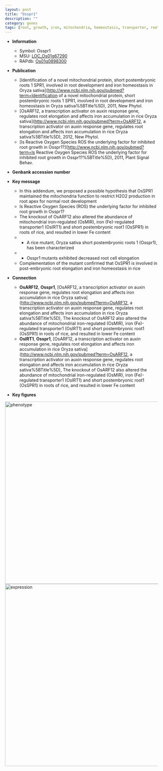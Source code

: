 ```yaml
---
layout: post
title: "Osspr1"
description: ""
category: genes
tags: [root, growth, iron, mitochondria, homeostasis, transporter, root development, cell elongation]
---
```


* **Information**  
    + Symbol: Osspr1  
    + MSU: [LOC_Os01g67290](http://rice.plantbiology.msu.edu/cgi-bin/ORF_infopage.cgi?orf=LOC_Os01g67290)  
    + RAPdb: [Os01g0898300](http://rapdb.dna.affrc.go.jp/viewer/gbrowse_details/irgsp1?name=Os01g0898300)  

* **Publication**  
    + [Identification of a novel mitochondrial protein, short postembryonic roots 1 SPR1, involved in root development and iron homeostasis in Oryza sativa](http://www.ncbi.nlm.nih.gov/pubmed?term=Identification of a novel mitochondrial protein, short postembryonic roots 1 SPR1, involved in root development and iron homeostasis in Oryza sativa%5BTitle%5D), 2011, New Phytol.
    + [OsARF12, a transcription activator on auxin response gene, regulates root elongation and affects iron accumulation in rice Oryza sativa](http://www.ncbi.nlm.nih.gov/pubmed?term=OsARF12, a transcription activator on auxin response gene, regulates root elongation and affects iron accumulation in rice Oryza sativa%5BTitle%5D), 2012, New Phytol.
    + [Is Reactive Oxygen Species ROS the underlying factor for inhibited root growth in Osspr1?](http://www.ncbi.nlm.nih.gov/pubmed?term=Is Reactive Oxygen Species ROS the underlying factor for inhibited root growth in Osspr1?%5BTitle%5D), 2011, Plant Signal Behav.

* **Genbank accession number**  

* **Key message**  
    + In this addendum, we proposed a possible hypothesis that OsSPR1 maintained the mitochondria function to restrict H2O2 production in root apex for normal root development
    + Is Reactive Oxygen Species (ROS) the underlying factor for inhibited root growth in Osspr1?
    + The knockout of OsARF12 also altered the abundance of mitochondrial iron-regulated (OsMIR), iron (Fe)-regulated transporter1 (OsIRT1) and short postembryonic root1 (OsSPR1) in roots of rice, and resulted in lower Fe content
    + * A rice mutant, Oryza sativa short postembryonic roots 1 (Osspr1), has been characterized
    + * Osspr1 mutants exhibited decreased root cell elongation
    + Complementation of the mutant confirmed that OsSPR1 is involved in post-embryonic root elongation and iron homeostasis in rice

* **Connection**  
    + __OsARF12__, __Osspr1__, [OsARF12, a transcription activator on auxin response gene, regulates root elongation and affects iron accumulation in rice Oryza sativa](http://www.ncbi.nlm.nih.gov/pubmed?term=OsARF12, a transcription activator on auxin response gene, regulates root elongation and affects iron accumulation in rice Oryza sativa%5BTitle%5D),  The knockout of OsARF12 also altered the abundance of mitochondrial iron-regulated (OsMIR), iron (Fe)-regulated transporter1 (OsIRT1) and short postembryonic root1 (OsSPR1) in roots of rice, and resulted in lower Fe content
    + __OsIRT1__, __Osspr1__, [OsARF12, a transcription activator on auxin response gene, regulates root elongation and affects iron accumulation in rice Oryza sativa](http://www.ncbi.nlm.nih.gov/pubmed?term=OsARF12, a transcription activator on auxin response gene, regulates root elongation and affects iron accumulation in rice Oryza sativa%5BTitle%5D),  The knockout of OsARF12 also altered the abundance of mitochondrial iron-regulated (OsMIR), iron (Fe)-regulated transporter1 (OsIRT1) and short postembryonic root1 (OsSPR1) in roots of rice, and resulted in lower Fe content

* **Key figures**  
<img src="http://ricencode.github.io/images/Osspr1.pheno.png" alt="phenotype"  style="width: 600px;"/>

<img src="http://ricencode.github.io/images/Osspr1.exp.png" alt="expression"  style="width: 600px;"/>


